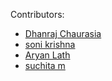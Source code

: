 Contributors:

- [Dhanraj Chaurasia](https:github.com/dhanrajchaurasia)
- [soni krishna](https:github.com/Krishna1922)
- [Aryan Lath](https://github.com/aryanlath)
- [suchita m](https://github.com/Such6)
